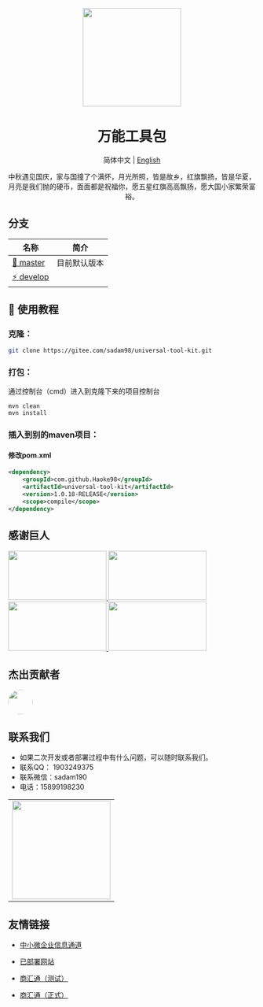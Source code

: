<div align="center"><img width="200" src="http://p.umiware.com/img/nav_logo.3ff5839f.png"/>
<h1> 万能工具包 </h1>

简体中文 |  [English](./README.en.md)

<p>
中秋遇见国庆，家与国撞了个满怀，月光所照，皆是故乡，红旗飘扬，皆是华夏，月亮是我们抛的硬币，面面都是祝福你，愿五星红旗高高飘扬，愿大国小家繁荣富裕。
</p>
</div>

## 分支

| 名称                                                                                   | 简介     |
|--------------------------------------------------------------------------------------|--------|
| [🚀 master](https://gitee.com/sadam98/universal-tool-kit.git)                | 目前默认版本 |
| [⚡ develop ](https://gitee.com/sadam98/universal-tool-kit.git/tree/develop/) |        |


## 🌱 使用教程

### 克隆：
```bash
git clone https://gitee.com/sadam98/universal-tool-kit.git
```
### 打包：
通过控制台（cmd）进入到克隆下来的项目控制台
```bash
mvn clean
mvn install
```
### 插入到别的maven项目：
#### 修改pom.xml
```xml
<dependency>
    <groupId>com.github.Haoke98</groupId>
    <artifactId>universal-tool-kit</artifactId>
    <version>1.0.18-RELEASE</version>
    <scope>compile</scope>
</dependency>
```


## 感谢巨人

<a title="SpringBoot" href="https://spring.io/" target="_blank">
<img width="200" height="100" src="https://spring.io/images/spring-logo-9146a4d3298760c2e7e49595184e1975.svg"/>
</a>
<a title="Swagger" href="https://swagger.io/" target="_blank">
<img width="200" height="100" src="https://static1.smartbear.co/swagger/media/assets/images/swagger_logo.svg"/>
</a>
<a title="ElasticSearch" href="https://www.elastic.co/cn/" target="_blank">
<img width="200" height="100" src="https://images.contentstack.io/v3/assets/bltefdd0b53724fa2ce/blt280217a63b82a734/5bbdaacf63ed239936a7dd56/elastic-logo.svg"/>
</a>
<a title="Redis" href="https://redis.io/" target="_blank">
<img width="200" height="100" src="https://redis.io/images/redis-white.png"/>
</a>

## 杰出贡献者


<a href="https://gitee.com/sadam98" target="_blank">
  <img width="50px" style="border-radius:999px" src="https://portrait.gitee.com/uploads/avatars/user/1882/5648408_sadam98_1580052770.png!avatar200"/>
</a>

## 联系我们

- 如果二次开发或者部署过程中有什么问题，可以随时联系我们。
- 联系QQ： 1903249375
- 联系微信：sadam190
- 电话：15899198230

<table>
<tr>
<td>
<img width="200px" src="http://59.110.225.84/static/sdm/qr_qq.png">
</td>
</tr>
</table>

## 友情链接
- [中小微企业信息通道](https://www.umiware.com/)

- [已部署网站](https://p.xjip.info/)

- [商汇通（测试）](https://sh.umiware.com/)

- [商汇通（正式）](https://sh.xjip.info/)
